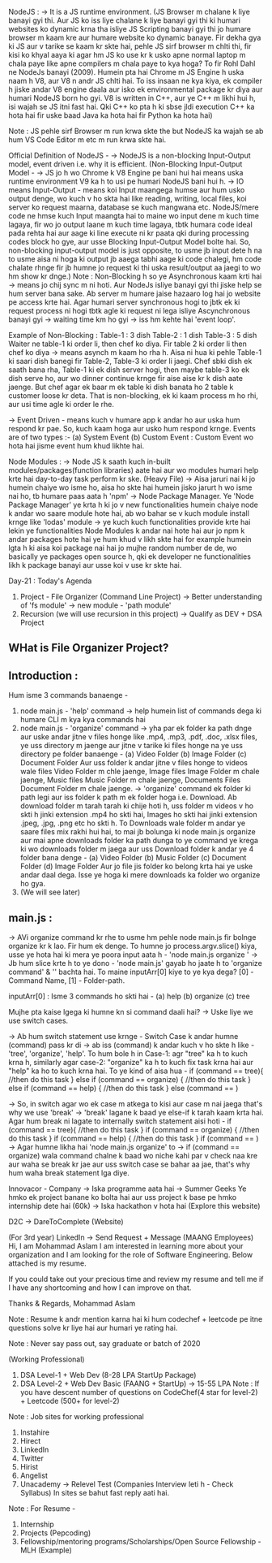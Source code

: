 NodeJS :
-> It is a JS runtime environment.
(JS Browser m chalane k liye banayi gyi thi. Aur JS ko iss liye chalane k liye banayi gyi thi ki humari websites ko dynamic krna tha isliye JS Scripting banayi gyi thi jo humare browser m kaam kre aur humare website ko dynamic banaye. Fir dekha gya ki JS aur v tarike se kaam kr skte hai, pehle JS sirf browser m chlti thi, fir kisi ko khyal aaya ki agar hm JS ko use kr k usko apne normal laptop m chala paye like apne compilers m chala paye to kya hoga? To fir Rohl Dahl ne NodeJs banayi (2009).
Humein pta hai Chrome m JS Engine h uska naam h V8, aur V8 n andr JS chlti hai. To iss insaan ne kya kiya, ek compiler h jiske andar V8 engine daala aur isko ek environmental package kr diya aur humari NodeJS born ho gyi.
V8 is written in C++, aur ye C++ m likhi hui h, isi wajah se JS itni fast hai. Qki C++ ko pta h ki sbse jldi execution C++ ka hota hai fir uske baad Java ka hota hai fir Python ka hota hai)

Note : JS pehle sirf Browser m run krwa skte the but NodeJS ka wajah se ab hum VS Code Editor m etc m run krwa skte hai.

Official Definition of NodeJS -
-> NodeJS is a non-blocking Input-Output model, event driven i.e. why it is efficient.
(Non-Blocking Input-Output Model -
-> JS jo h wo Chrome k V8 Engine pe bani hui hai means uska runtime environment V9 ka h to usi pe humari NodeJS bani hui h.
-> IO means Input-Output - means koi Input maangega humse aur hum usko output denge, wo kuch v ho skta hai like reading, writing, local files, koi server ko request maarna, database se kuch mangwana etc. NodeJS/mere code ne hmse kuch Input maangta hai to maine wo input dene m kuch time lagaya, fir wo jo output laane m kuch time lagaya, tbtk humara code ideal pada rehta hai aur aage ki line execute ni kr paata qki during processing codes block ho gye, aur usse Blocking Input-Output Model bolte hai. So, non-blocking input-output model is just opposite, to usme jb input dete h na to usme aisa ni hoga ki output jb aaega tabhi aage ki code chalegi, hm code chalate rhnge fir jb humne jo request ki thi uska result/output aa jaegi to wo hm show kr dnge.)
Note : Non-Blocking h so ye Asynchronous kaam krti hai -> means jo chij sync m ni hoti. Aur NodeJs isliye banayi gyi thi jiske help se hum server bana sake. Ab server m humare jaise hazaaro log hai jo website pe access krte hai. Agar humari server synchronous hogi to jbtk ek ki request process ni hogi tbtk agle ki request ni lega isliye Ascynchronous banayi gyi -> waiting time km ho gyi -> iss hm kehte hai 'event loop'.

Example of Non-Blocking :
Table-1 : 3 dish
Table-2 : 1 dish
Table-3 : 5 dish
Waiter ne table-1 ki order li, then chef ko diya. Fir table 2 ki order li then chef ko diya -> means asynch m kaam ho rha h. Aisa ni hua ki pehle Table-1 ki saari dish banegi fir Table-2, Table-3 ki order li jaegi. Chef sbki dish ek saath bana rha, Table-1 ki ek dish server hogi, then maybe table-3 ko ek dish serve ho, aur wo dinner continue krnge fir aise aise kr k dish aate jaenge. But chef agar ek baar m ek table ki dish banata ho 2 table k customer loose kr deta. That is non-blocking, ek ki kaam process m ho rhi, aur usi time agle ki order le rhe.

-> Event Driven - means kuch v humare app k andar ho aur uska hum respond kr pae. So, kuch kaam hoga aur usko hum respond krnge.
Events are of two types :-
(a) System Event 
(b) Custom Event : Custom Event wo hota hai jisme event hum khud likhte hai. 


Node Modules :
-> Node JS k saath kuch in-built modules/packages(function libraries) aate hai aur wo modules humari help krte hai day-to-day task perform kr ske. (Heavy File)
-> Aisa jaruri nai ki jo humein chaiye wo isme ho, aisa ho skte hai humein jisko jarurt h wo isme nai ho, tb humare paas aata h 'npm' -> Node Package Manager. Ye 'Node Package Manager' ye krta h ki jo v new functionalities humein chaiye node k andar wo saare module hote hai, ab wo bahar se v kuch module install krnge like 'lodas' module -> ye kuch kuch functionalities provide krte hai lekin ye functionalities Node Modules k andar nai hote hai aur jo npm k andar packages hote hai ye hum khud v likh skte hai for example humein lgta h ki aisa koi package nai hai jo mujhe random number de de, wo basically ye packages open source h, qki ek developer ne functionalities likh k package banayi aur usse koi v use kr skte hai.




Day-21 : Today's Agenda
1. Project - File Organizer (Command Line Project)
   -> Better understanding of 'fs module'
   -> new module - 'path module'
2. Recursion (we will use recursion in this project)
   -> Qualify as DEV + DSA Project

WHat is File Organizer Project?
--------------
Introduction :
--------------
Hum isme 3 commands banaenge -
1. node main.js - 'help' command
   -> help humein list of commands dega ki humare CLI m kya kya commands hai
2. node main.js - 'organize' command 
   -> yha par ek folder ka path dnge aur uske andar jitne v files honge like .mp4, .mp3, .pdf, .doc, .xlsx files, ye uss directory m jaenge aur jitne v tarike ki files honge na ye uss directory pe folder banaenge -
   (a) Video Folder
   (b) Image Folder
   (c) Document Folder
   Aur uss folder k andar jitne v files honge to videos wale files Video Folder m chle jaenge, Image files Image Folder m chale jaenge, Music files Music Folder m chale jaenge, Documents Files Document Folder m chale jaenge.
   -> 'organize' command ek folder ki path legi aur iss folder k path m ek folder hoga i.e. Download. Ab download folder m tarah tarah ki chije hoti h, uss folder m videos v ho skti h jinki extension .mp4 ho skti hai, Images ho skti hai jinki extension .jpeg, .jpg, .png etc ho skti h. To Downloads wale folder m andar ye saare files mix rakhi hui hai, to mai jb bolunga ki node main.js organize aur mai apne downloads folder ka path dunga to ye command ye krega ki wo downloads folder m jaega aur uss Download folder k andar ye 4 folder bana denge -
   (a) Video Folder
   (b) Music Folder
   (c) Document Folder
   (d) Image Folder
   Aur jo file jis folder ko belong krta hai ye uske andar daal dega. Isse ye hoga ki mere downloads ka folder wo organize ho gya.
3. (We will see later)

main.js :
---------
-> AVi organize command kr rhe to usme hm pehle node main.js fir bolnge organize kr k lao. Fir hum ek <folder-path> denge. To humne jo process.argv.slice() kiya, usse ye hota hai ki mera ye poora input aata h -
    'node main.js organize <folder-path>'
-> Jb hum slice krte h to ye dono - 'node main.js' gayab ho jaate h to 'organize command' & '<folder-path>' bachta hai. To maine inputArr[0] kiye to ye kya dega? [0] - Command Name, [1] - Folder-path. 

inputArr[0] : Isme 3 commands ho skti hai -
(a) help
(b) organize
(c) tree

Mujhe pta kaise lgega ki humne kn si command daali hai?
-> Uske liye we use switch cases.

-> Ab hum switch statement use krnge  -
    Switch Case k andar humne (command) pass kr di -> ab iss (command) k andar kuch v ho skte h like - 'tree', 'organize', 'help'. To hum bole h in Case-1: agr "tree" ka h to kuch krna h, similarly agar case-2: "organize" ka h to kuch fix task krna hai aur "help" ka ho to kuch krna hai. To ye kind of aisa hua -
        if (command == tree){
            //then do this task
        }
        else if (command == organize) {
            //then do this task
        }
        else if (command == help) {
            //then do this task
        }
        else (command == )

-> So, in switch agar wo ek case m atkega to kisi aur case m nai jaega that's why we use 'break' -> 'break' lagane k baad ye else-if k tarah kaam krta hai. Agar hum break ni lagate to internally switch statement aisi hoti -
        if (command == tree){
            //then do this task
        }
        if (command == organize) {
            //then do this task
        }
        if (command == help) {
            //then do this task
        }
        if (command == )
-> Agar humne likha hai 'node main.js organize' to -> if (command == organize) wala command chalne k baad wo niche kahi par v check naa kre aur waha se break kr jae aur uss switch case se bahar aa jae, that's why hum waha break statement lga diye.


















































Innovacor - Company
-> Iska programme aata hai -> Summer Geeks
   Ye hmko ek project banane ko bolta hai aur uss project k base pe hmko internship dete hai (60k)
-> Iska hackathon v hota hai (Explore this website)

D2C -> DareToComplete
(Website)

(For 3rd year)
LinkedIn -> Send Request + Message (MAANG Employees)
Hi, I am Mohammad Aslam
I am interested in learning more about your organization and I am looking for the role of Software Engineering. Below attached is my resume.

If you could take out your precious time and review my resume and tell me if I have any shortcoming and how I can improve on that.

Thanks & Regards,
Mohammad Aslam

Note : Resume k andr mention karna hai ki hum codechef + leetcode pe itne questions solve kr liye hai aur humari ye rating hai.

Note : Never say pass out, say graduate or batch of 2020

(Working Professional)
1) DSA Level-1 + Web Dev (8-28 LPA StartUp Package)
2) DSA Level-2 + Web Dev Basic (FAANG + StartUp) -> 15-55 LPA
Note : If you have descent number of questions on CodeChef(4 star for level-2) + Leetcode (500+ for level-2)

Note : Job sites for working professional
1) Instahire
2) Hirect
3) LinkedIn
4) Twitter
5) Hirist
6) Angelist
7) Unacademy -> Relevel Test (Companies Interview leti h - Check Syllabus)
In sites se bahut fast reply aati hai.

Note : For Resume - 
1) Internship
2) Projects (Pepcoding)
3) Fellowship/mentoring programs/Scholarships/Open Source
Fellowship - MLH (Example)

